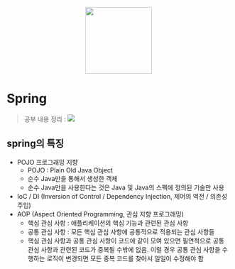 <p align="center"><img src="https://upload.wikimedia.org/wikipedia/commons/thumb/4/44/Spring_Framework_Logo_2018.svg/1920px-Spring_Framework_Logo_2018.svg.png" height="150px"></p>

# Spring

> 공부 내용 정리 : <a href="https://waiting-antique-acf.notion.site/Spring-intro-ac2481b00c1c47a28c6dfb12ab884edf"><img src="https://img.shields.io/badge/notion-000000?style=flat-square&logo=notion&logoColor=white"></a>

## spring의 특징

- POJO 프로그래밍 지향
  - POJO : Plain Old Java Object
  - 순수 Java만을 통해서 생성한 객체
  - 순수 Java만을 사용한다는 것은 Java 및 Java의 스펙에 정의된 기술만 사용
- IoC / DI (Inversion of Control / Dependency Injection, 제어의 역전 / 의존성 주입)
- AOP (Aspect Oriented Programming, 관심 지향 프로그래밍)
  - 핵심 관심 사항 : 애플리케이션의 핵심 기능과 관련된 관심 사항
  - 공통 관심 사항 : 모든 핵심 관심 사항에 공통적으로 적용되는 관심 사항들
  - 핵심 관심 사항과 공통 관심 사항이 코드에 같이 모여 있으면 필연적으로 공통 관심 사항과 관련된 코드가 중복될 수밖에 없음. 이럴 경우 공통 관심 사항을 수행하는 로직이 변경되면 모든 중복 코드를 찾아서 일일이 수정해야 함
